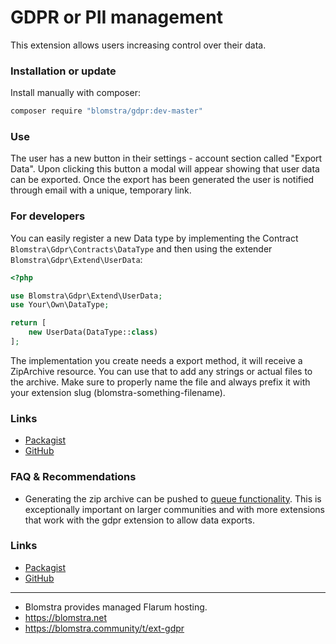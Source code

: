 # GDPR or PII management

This extension allows users increasing control over their data.

### Installation or update

Install manually with composer:

```sh
composer require "blomstra/gdpr:dev-master"
```

### Use

The user has a new button in their settings - account section called "Export Data". Upon clicking this button a modal
will appear showing that user data can be exported. Once the export has been generated the user is notified through email
with a unique, temporary link.

### For developers

You can easily register a new Data type by implementing the Contract `Blomstra\Gdpr\Contracts\DataType`
and then using the extender `Blomstra\Gdpr\Extend\UserData`:

```php
<?php

use Blomstra\Gdpr\Extend\UserData;
use Your\Own\DataType;

return [
    new UserData(DataType::class)
];
```

The implementation you create needs a export method, it will receive a ZipArchive resource.
You can use that to add any strings or actual files to the archive. Make sure to properly
name the file and always prefix it with your extension slug (blomstra-something-filename).

### Links

- [Packagist](https://packagist.org/packages/blomstra/flarum-gdpr)
- [GitHub](https://github.com/blomstra/flarum-gdpr)

### FAQ & Recommendations

- Generating the zip archive can be pushed to [queue functionality](https://extiverse.com/?filter[q]=queue). This is exceptionally important on larger communities and with more extensions that work with the gdpr extension to allow data exports.

### Links

- [Packagist](https://packagist.org/packages/blomstra/flarum-ext-gdpr)
- [GitHub](https://github.com/blomstra/flarum-ext-gdpr)

---

- Blomstra provides managed Flarum hosting.
- https://blomstra.net
- https://blomstra.community/t/ext-gdpr
